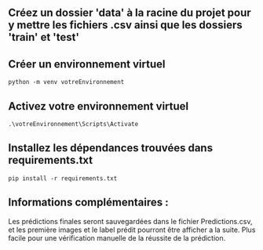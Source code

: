 ## Créez un dossier 'data' à la racine du projet pour y mettre les fichiers .csv ainsi que les dossiers 'train' et 'test'

## Créer un environnement virtuel

```
python -m venv votreEnvironnement
```

## Activez votre environnement virtuel

```
.\votreEnvironnement\Scripts\Activate
```

## Installez les dépendances trouvées dans requirements.txt

```
pip install -r requirements.txt
```

## Informations complémentaires :
Les prédictions finales seront sauvegardées dans le fichier Predictions.csv, et les première images et le label prédit pourront être afficher a la suite. Plus facile pour une vérification manuelle de la réussite de la prédiction.
